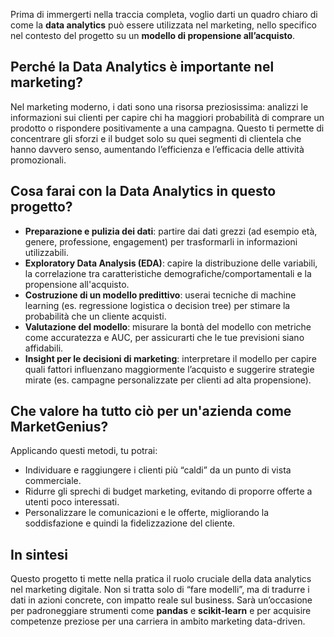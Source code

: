 Prima di immergerti nella traccia completa, voglio darti un quadro chiaro di come la **data analytics** può essere utilizzata nel marketing, nello specifico nel contesto del progetto su un **modello di propensione all’acquisto**.

## Perché la Data Analytics è importante nel marketing?

Nel marketing moderno, i dati sono una risorsa preziosissima: analizzi le informazioni sui clienti per capire chi ha maggiori probabilità di comprare un prodotto o rispondere positivamente a una campagna. Questo ti permette di concentrare gli sforzi e il budget solo su quei segmenti di clientela che hanno davvero senso, aumentando l’efficienza e l’efficacia delle attività promozionali.

## Cosa farai con la Data Analytics in questo progetto?

- **Preparazione e pulizia dei dati**: partire dai dati grezzi (ad esempio età, genere, professione, engagement) per trasformarli in informazioni utilizzabili.
- **Exploratory Data Analysis (EDA)**: capire la distribuzione delle variabili, la correlazione tra caratteristiche demografiche/comportamentali e la propensione all'acquisto.
- **Costruzione di un modello predittivo**: userai tecniche di machine learning (es. regressione logistica o decision tree) per stimare la probabilità che un cliente acquisti.
- **Valutazione del modello**: misurare la bontà del modello con metriche come accuratezza e AUC, per assicurarti che le tue previsioni siano affidabili.
- **Insight per le decisioni di marketing**: interpretare il modello per capire quali fattori influenzano maggiormente l’acquisto e suggerire strategie mirate (es. campagne personalizzate per clienti ad alta propensione).

## Che valore ha tutto ciò per un'azienda come MarketGenius?

Applicando questi metodi, tu potrai:

- Individuare e raggiungere i clienti più “caldi” da un punto di vista commerciale.
- Ridurre gli sprechi di budget marketing, evitando di proporre offerte a utenti poco interessati.
- Personalizzare le comunicazioni e le offerte, migliorando la soddisfazione e quindi la fidelizzazione del cliente.

## In sintesi

Questo progetto ti mette nella pratica il ruolo cruciale della data analytics nel marketing digitale. Non si tratta solo di “fare modelli”, ma di tradurre i dati in azioni concrete, con impatto reale sul business. Sarà un’occasione per padroneggiare strumenti come **pandas** e **scikit-learn** e per acquisire competenze preziose per una carriera in ambito marketing data-driven.
